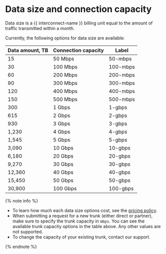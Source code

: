 # Data size and connection capacity

Data size is a {{ interconnect-name }} billing unit equal to the amount of traffic transmitted within a month.

Currently, the following options for data size are available:

Data amount, TB | Connection capacity | Label
---------------- | ------------------- | -------
15	             | 50 Mbps           | 50-mbps
30	             | 100 Mbps          | 100-mbps
60	             | 200 Mbps          | 200-mbps
90	             | 300 Mbps          | 300-mbps
120	             | 400 Mbps          | 400-mbps
150	             | 500 Mbps          | 500-mbps
300	             | 1 Gbps            | 1-gbps
615	             | 2 Gbps            | 2-gbps
930	             | 3 Gbps            | 3-gbps
1,230             | 4 Gbps           | 4-gbps
1,545             | 5 Gbps           | 5-gbps
3,090             | 10 Gbps          | 10-gbps
6,180             | 20 Gbps          | 20-gbps
9,270             | 30 Gbps          | 30-gbps
12,360            | 40 Gbps          | 40-gbps
15,450            | 50 Gbps          | 50-gbps
30,900            | 100 Gbps         | 100-gbps

{% note info %}

* To learn how much each data size options cost, see the [pricing policy](../pricing.md).
* When submitting a request for a new trunk (either direct or partner), make sure to specify the trunk capacity in `mbps`. You can see the available trunk capacity options in the table above. Any other values are not supported.
* To change the capacity of your existing trunk, contact our support.

{% endnote %}
